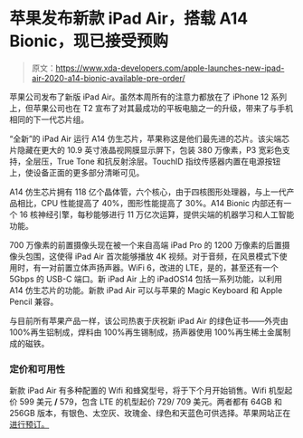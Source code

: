 # 苹果发布新款 iPad Air，搭载 A14 Bionic，现已接受预购

> 原文：<https://www.xda-developers.com/apple-launches-new-ipad-air-2020-a14-bionic-available-pre-order/>

苹果公司发布了新版 iPad Air。虽然本周所有的注意力都放在了 iPhone 12 系列上，但苹果公司也在 T2 宣布了对其最成功的平板电脑之一的升级，带来了与手机相同的下一代芯片组。

“全新”的 iPad Air 运行 A14 仿生芯片，苹果称这是他们最先进的芯片。该尖端芯片隐藏在更大的 10.9 英寸液晶视网膜显示屏下，包装 380 万像素，P3 宽彩色支持，全层压，True Tone 和抗反射涂层。TouchID 指纹传感器内置在电源按钮上，使设备正面的更多部分清晰可见。

A14 仿生芯片拥有 118 亿个晶体管，六个核心，由于四核图形处理器，与上一代产品相比，CPU 性能提高了 40%，图形性能提高了 30%。A14 Bionic 内部还有一个 16 核神经引擎，每秒能够进行 11 万亿次运算，提供尖端的机器学习和人工智能功能。

700 万像素的前置摄像头现在被一个来自高端 iPad Pro 的 1200 万像素的后置摄像头包围，这使得 iPad Air 首次能够播放 4K 视频。对于音频，在风景模式下使用时，有一对前置立体声扬声器。WiFi 6，改进的 LTE，是的，甚至还有一个 5Gbps 的 USB-C 端口。新 iPad Air 上的 iPadOS14 包括一系列功能，以利用 A14 仿生芯片的功能。新款 iPad Air 可以与苹果的 Magic Keyboard 和 Apple Pencil 兼容。

与目前所有苹果产品一样，该公司热衷于庆祝新 iPad Air 的绿色证书——外壳由 100%再生铝制成，焊料由 100%再生锡制成，扬声器使用 100%再生稀土金属制成的磁铁。

### 定价和可用性

新款 iPad Air 有多种配置的 Wifi 和蜂窝型号，将于下个月开始销售。Wifi 机型起价 599 美元 **/** 579，包含 LTE 的机型起价 729/ 709 美元。两者都有 64GB 和 256GB 版本，有银色、太空灰、玫瑰金、绿色和天蓝色可供选择。苹果网站正在[进行预订。](https://www.apple.com)